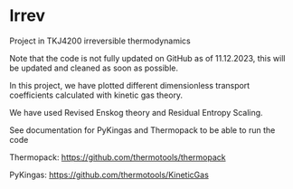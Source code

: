 # Irrev
Project in TKJ4200 irreversible thermodynamics

Note that the code is not fully updated on GitHub as of 11.12.2023, this will be updated and cleaned as soon as possible.

In this project, we have plotted different dimensionless transport coefficients calculated with kinetic gas theory.

We have used Revised Enskog theory and Residual Entropy Scaling.

See documentation for PyKingas and Thermopack to be able to run the code

Thermopack: https://github.com/thermotools/thermopack

PyKingas: https://github.com/thermotools/KineticGas
